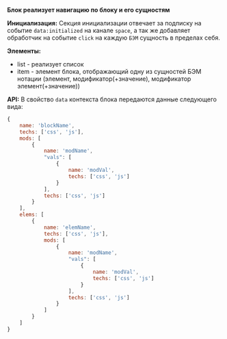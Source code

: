 **Блок реализует навигацию по блоку и его сущностям**

**Инициализация:**
Секция инициализации отвечает за подписку на событие `data:initialized` на канале `space`, а так же добавляет обработчик на событие `click` на каждую `БЭМ` сущность в пределах себя.

**Элементы:**
 * list - реализует список
 * item - элемент блока, отображающий одну из сущностей БЭМ нотации (элемент, модификатор(+значение), модификатор элемент(+значение))


**API:**
В свойство `data` контекста блока передаются данные следующего вида:

```javascript
{
    name: 'blockName',
    techs: ['css', 'js'],
    mods: [
        {
            name: 'modName',
            "vals": [
                {
                    name: 'modVal',
                    techs: ['css', 'js']
                }
            ],
            techs: ['css', 'js']
        }
    ],
    elems: [
        {
            name: 'elemName',
            techs: ['css', 'js'],
            mods: [
                {
                    name: 'modName',
                    "vals": [
                        {
                            name: 'modVal',
                            techs: ['css', 'js']
                        }
                    ],
                    techs: ['css', 'js']
                }
            ]
        }
    ]
}
```
